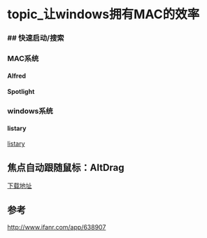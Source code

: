 # topic_让windows拥有MAC的效率

### ## 快速启动/搜索

### MAC系统

#### Alfred

#### Spotlight

### windows系统

#### listary

[listary](listary)

## 焦点自动跟随鼠标：AltDrag

[下载地址](https://stefansundin.github.io/altdrag/)

##  参考

<http://www.ifanr.com/app/638907>



